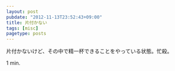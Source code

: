 ```yaml
---
layout: post
pubdate: "2012-11-13T23:52:43+09:00"
title: 片付かない
tags: [misc]
pagetype: posts
---
```

片付かないけど、その中で精一杯できることをやっている状態。忙殺。

1 min.

